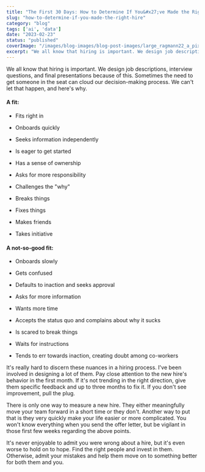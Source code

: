 ```yaml
---
title: "The First 30 Days: How to Determine If You&#x27;ve Made the Right Hire"
slug: "how-to-determine-if-you-made-the-right-hire"
category: "blog"
tags: ['ai', 'data']
date: "2023-02-23"
status: "published"
coverImage: "/images/blog-images/blog-post-images/large_ragmann22_a_pixar_style_image_of_a_boss_having_a_tough_conversa_3a97d081_5d08_454d_90eb_648d6260f325_3d42cdfd86.png"
excerpt: "We all know that hiring is important. We design job descriptions, interview questions, and final presentations because of this. Sometimes the need to get someone in the seat can cloud our decision-..."
---
```


We all know that hiring is important. We design job descriptions, interview questions, and final presentations because of this. Sometimes the need to get someone in the seat can cloud our decision-making process. We can't let that happen, and here's why.

#### A fit:

- Fits right in


- Onboards quickly


- Seeks information independently


- Is eager to get started


- Has a sense of ownership


- Asks for more responsibility


- Challenges the "why"


- Breaks things


- Fixes things


- Makes friends


- Takes initiative



#### A not-so-good fit:

- Onboards slowly


- Gets confused


- Defaults to inaction and seeks approval


- Asks for more information


- Wants more time


- Accepts the status quo and complains about why it sucks


- Is scared to break things


- Waits for instructions


- Tends to err towards inaction, creating doubt among co-workers



It's really hard to discern these nuances in a hiring process. I've been involved in designing a lot of them. Pay close attention to the new hire's behavior in the first month. If it's not trending in the right direction, give them specific feedback and up to three months to fix it. If you don't see improvement, pull the plug.

There is only one way to measure a new hire. They either meaningfully move your team forward in a short time or they don't. Another way to put that is they very quickly make your life easier or more complicated. You won't know everything when you send the offer letter, but be vigilant in those first few weeks regarding the above points.

It's never enjoyable to admit you were wrong about a hire, but it's even worse to hold on to hope. Find the right people and invest in them. Otherwise, admit your mistakes and help them move on to something better for both them and you.

